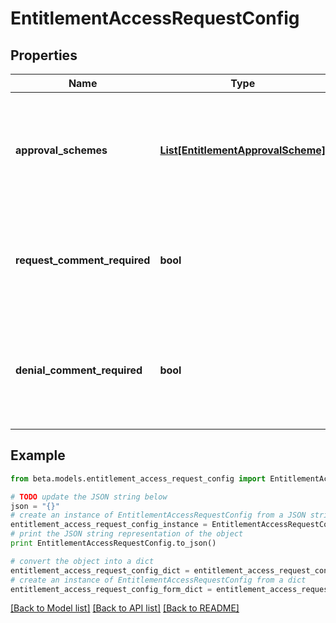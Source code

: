 # EntitlementAccessRequestConfig


## Properties
Name | Type | Description | Notes
------------ | ------------- | ------------- | -------------
**approval_schemes** | [**List[EntitlementApprovalScheme]**](EntitlementApprovalScheme.md) | Ordered list of approval steps for the access request. Empty when no approval is required. | [optional] 
**request_comment_required** | **bool** | If the requester must provide a comment during access request. | [optional] [default to False]
**denial_comment_required** | **bool** | If the reviewer must provide a comment when denying the access request. | [optional] [default to False]

## Example

```python
from beta.models.entitlement_access_request_config import EntitlementAccessRequestConfig

# TODO update the JSON string below
json = "{}"
# create an instance of EntitlementAccessRequestConfig from a JSON string
entitlement_access_request_config_instance = EntitlementAccessRequestConfig.from_json(json)
# print the JSON string representation of the object
print EntitlementAccessRequestConfig.to_json()

# convert the object into a dict
entitlement_access_request_config_dict = entitlement_access_request_config_instance.to_dict()
# create an instance of EntitlementAccessRequestConfig from a dict
entitlement_access_request_config_form_dict = entitlement_access_request_config.from_dict(entitlement_access_request_config_dict)
```
[[Back to Model list]](../README.md#documentation-for-models) [[Back to API list]](../README.md#documentation-for-api-endpoints) [[Back to README]](../README.md)


